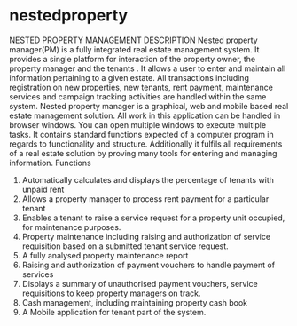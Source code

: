 # nestedproperty
NESTED PROPERTY MANAGEMENT DESCRIPTION
Nested property manager(PM) is a fully integrated real estate management system. It provides a single platform for interaction of the property owner, the property manager and the tenants . It allows a user to enter and maintain all information pertaining to a given estate.  All transactions including registration on new properties, new tenants, rent payment, maintenance services and campaign tracking activities are handled within the same system.
Nested property manager is a graphical, web and mobile based real estate management solution. All work in this application can be handled in browser windows. You can open multiple windows to execute multiple tasks. It contains standard functions expected of a computer program in regards to functionality and structure. Additionally it fulfils all requirements of a real estate solution by proving many tools for entering and managing information.
Functions
1)	Automatically calculates and displays the percentage of tenants with unpaid rent
2)	Allows a property manager to process rent payment for a particular tenant
3)	Enables a tenant to raise a service request for a property unit occupied, for maintenance purposes.
4)	Property maintenance including raising and authorization of service requisition based on a submitted tenant service request.
5)	A fully analysed property maintenance report 
6)	Raising and authorization of payment vouchers to handle payment of services 
7)	Displays a summary of unauthorised payment vouchers, service requisitions to keep property managers on track.
8)	Cash management, including maintaining  property cash book 
9)	A Mobile application for tenant part of the system.

